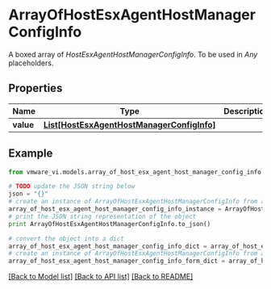 # ArrayOfHostEsxAgentHostManagerConfigInfo

A boxed array of *HostEsxAgentHostManagerConfigInfo*. To be used in *Any* placeholders. 

## Properties
Name | Type | Description | Notes
------------ | ------------- | ------------- | -------------
**value** | [**List[HostEsxAgentHostManagerConfigInfo]**](HostEsxAgentHostManagerConfigInfo.md) |  | 

## Example

```python
from vmware_vi.models.array_of_host_esx_agent_host_manager_config_info import ArrayOfHostEsxAgentHostManagerConfigInfo

# TODO update the JSON string below
json = "{}"
# create an instance of ArrayOfHostEsxAgentHostManagerConfigInfo from a JSON string
array_of_host_esx_agent_host_manager_config_info_instance = ArrayOfHostEsxAgentHostManagerConfigInfo.from_json(json)
# print the JSON string representation of the object
print ArrayOfHostEsxAgentHostManagerConfigInfo.to_json()

# convert the object into a dict
array_of_host_esx_agent_host_manager_config_info_dict = array_of_host_esx_agent_host_manager_config_info_instance.to_dict()
# create an instance of ArrayOfHostEsxAgentHostManagerConfigInfo from a dict
array_of_host_esx_agent_host_manager_config_info_form_dict = array_of_host_esx_agent_host_manager_config_info.from_dict(array_of_host_esx_agent_host_manager_config_info_dict)
```
[[Back to Model list]](../README.md#documentation-for-models) [[Back to API list]](../README.md#documentation-for-api-endpoints) [[Back to README]](../README.md)


